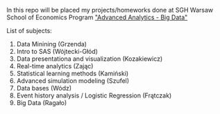In this repo will be placed my projects/homeworks done at SGH Warsaw School of Economics
Program ["Advanced Analytics - Big Data"](https://ssl-oferta.sgh.waw.pl/en/master/programmes-en/aa/Strony/default.aspx)


List of subjects:

1. Data Minining (Grzenda)
2. Intro to SAS (Wójtecki-Głód)
3. Data presentationa and visualization (Kozakiewicz)
4. Real-time analytics (Zając)
5. Statistical learning methods (Kamiński)
6. Advanced simulation modeling (Szufel)
7. Data bases (Wódz)
8. Event history analysis / Logistic Regression (Frątczak)
9. Big Data (Ragało)
